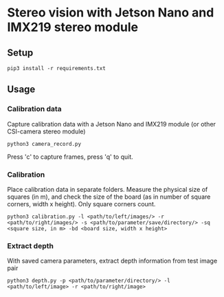 # Stereo vision with Jetson Nano and IMX219 stereo module
## Setup
```
pip3 install -r requirements.txt
```
## Usage
### Calibration data
Capture calibration data with a Jetson Nano and IMX219 module (or other CSI-camera stereo module)
```
python3 camera_record.py
```
Press 'c' to capture frames, press 'q' to quit.

### Calibration
Place calibration data in separate folders.
Measure the physical size of squares (in m), and check the size of the board (as in number of square corners, width x height).
Only square corners count.
```
python3 calibration.py -l <path/to/left/images/> -r <path/to/right/images/> -s <path/to/parameter/save/directory/> -sq <square size, in m> -bd <board size, width x height>
```
### Extract depth
With saved camera parameters, extract depth information from test image pair
```
python3 depth.py -p <path/to/parameter/directory/> -l <path/to/left/image> -r <path/to/right/image>
```
